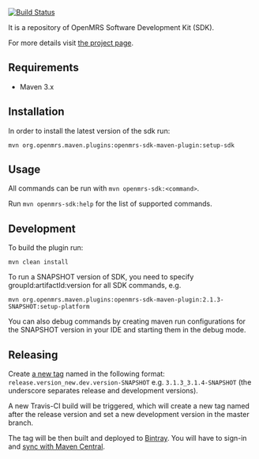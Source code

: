 [![Build Status](https://travis-ci.org/openmrs/openmrs-sdk.svg?branch=master)](https://travis-ci.org/openmrs/openmrs-sdk)

It is a repository of OpenMRS Software Development Kit (SDK).

For more details visit [the project page](https://wiki.openmrs.org/display/docs/OpenMRS+SDK).

## Requirements
 * Maven 3.x
 
## Installation
In order to install the latest version of the sdk run: <br/>

`mvn org.openmrs.maven.plugins:openmrs-sdk-maven-plugin:setup-sdk`

## Usage
All commands can be run with `mvn openmrs-sdk:<command>`.

Run `mvn openmrs-sdk:help` for the list of supported commands.

## Development

To build the plugin run:

`mvn clean install`

To run a SNAPSHOT version of SDK, you need to specify groupId:artifactId:version for all SDK commands, e.g.

`mvn org.openmrs.maven.plugins:openmrs-sdk-maven-plugin:2.1.3-SNAPSHOT:setup-platform`

You can also debug commands by creating maven run configurations for the SNAPSHOT version in your IDE and starting them in the debug mode.

## Releasing

Create [a new tag](https://github.com/openmrs/openmrs-sdk/releases) named in the following format: `release.version_new.dev.version-SNAPSHOT` e.g. `3.1.3_3.1.4-SNAPSHOT` (the underscore separates release and development versions).

A new Travis-CI build will be triggered, which will create a new tag named after the release version and set a new development version in the master branch. 

The tag will be then built and deployed to [Bintray](https://bintray.com/openmrs/maven/openmrs-sdk). You will have to sign-in and [sync with Maven Central](https://bintray.com/openmrs/maven/openmrs-sdk#central). 

